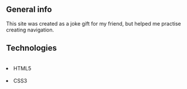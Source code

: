 <h2> General info </h2>
This site was created as a joke gift for my friend, but helped me practise creating navigation.<br>
<h2>Technologies</h2><br>
<li>HTML5 </li><br>
<li>CSS3 </li>
